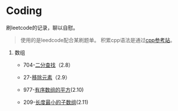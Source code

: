 # Coding
刷leetcode的记录，聊以自慰。
>使用的是leedcode配合某刷题单。
>积累cpp语法是通过[cpp参考站](https://legacy.cplusplus.com/reference/)。
1. 数组
	
	- 704-[二分查找](./数组/704-二分查找.md)（2.8）
	
	- 27-[移除元素](./数组/27-移除元素.md)（2.9）
	
	- 977-[有序数组的平方](./数组/977-有序数组的平方.md)(2.10)
	
	- 209-[长度最小的子数组](./数组/209-长度最小的子数组.md)(2.11)

